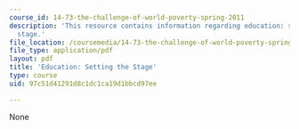 ```yaml
---
course_id: 14-73-the-challenge-of-world-poverty-spring-2011
description: 'This resource contains information regarding education: setting the
  stage.'
file_location: /coursemedia/14-73-the-challenge-of-world-poverty-spring-2011/97c51d41291d8c1dc1ca19d1bbcd97ee_MIT14_73S11_Lec9_slides.pdf
file_type: application/pdf
layout: pdf
title: 'Education: Setting the Stage'
type: course
uid: 97c51d41291d8c1dc1ca19d1bbcd97ee

---
```

None